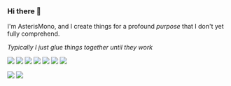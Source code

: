 ### Hi there 👋

I'm AsterisMono, and I create things for a profound *purpose* that I don't yet fully comprehend.

*Typically I just glue things together until they work*

![](https://img.shields.io/badge/NixOS-5277C3?logo=nixos&logoColor=white)
![](https://img.shields.io/badge/NeoVim-%2357A143.svg?logo=neovim&logoColor=white)
![](https://img.shields.io/badge/TypeScript-007ACC?logo=typescript&logoColor=white)
![](https://img.shields.io/badge/React-20232A?logo=react&logoColor=61DAFB)
![](https://img.shields.io/badge/Node.js-339933?logo=nodedotjs&logoColor=white)
![](https://img.shields.io/badge/matrix-000000?logo=Matrix&logoColor=white)
![](https://img.shields.io/badge/VRChat-07242b?logo=VRChat&logoColor=white)

![](https://github-profile-trophy.vercel.app/?username=asterismono&theme=gruvbox&no-frame=true&title=-Followers)
![](https://stats.amono.me/api?username=AsterisMono&theme=gruvbox&hide_border=true)
